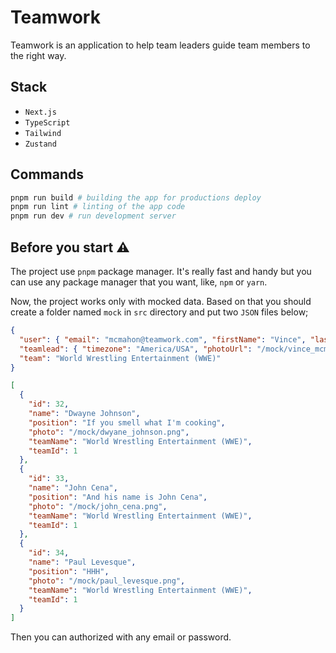 # Teamwork

Teamwork is an application to help team leaders guide team members to the right way.

## Stack

- `Next.js`
- `TypeScript`
- `Tailwind`
- `Zustand`

## Commands

```bash
pnpm run build # building the app for productions deploy
pnpm run lint # linting of the app code
pnpm run dev # run development server
```

## Before you start ⚠️

The project use `pnpm` package manager. It's really fast and handy but you can use any package manager that you want, like, `npm` or `yarn`.

Now, the project works only with mocked data. Based on that you should create a folder named `mock` in `src` directory and put two `JSON` files below;

```json
{
  "user": { "email": "mcmahon@teamwork.com", "firstName": "Vince", "lastName": "McMahon" },
  "teamlead": { "timezone": "America/USA", "photoUrl": "/mock/vince_mcmahon.png", "defaultMeetingDuration": 60 },
  "team": "World Wrestling Entertainment (WWE)"
}
```

```json
[
  {
    "id": 32,
    "name": "Dwayne Johnson",
    "position": "If you smell what I'm cooking",
    "photo": "/mock/dwyane_johnson.png",
    "teamName": "World Wrestling Entertainment (WWE)",
    "teamId": 1
  },
  {
    "id": 33,
    "name": "John Cena",
    "position": "And his name is John Cena",
    "photo": "/mock/john_cena.png",
    "teamName": "World Wrestling Entertainment (WWE)",
    "teamId": 1
  },
  {
    "id": 34,
    "name": "Paul Levesque",
    "position": "HHH",
    "photo": "/mock/paul_levesque.png",
    "teamName": "World Wrestling Entertainment (WWE)",
    "teamId": 1
  }
]
```

Then you can authorized with any email or password.
